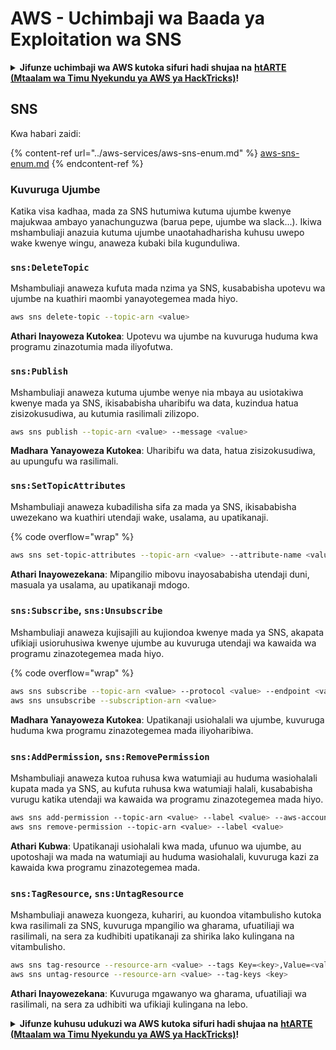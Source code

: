 # AWS - Uchimbaji wa Baada ya Exploitation wa SNS

<details>

<summary><strong>Jifunze uchimbaji wa AWS kutoka sifuri hadi shujaa na</strong> <a href="https://training.hacktricks.xyz/courses/arte"><strong>htARTE (Mtaalam wa Timu Nyekundu ya AWS ya HackTricks)</strong></a><strong>!</strong></summary>

Njia nyingine za kusaidia HackTricks:

* Ikiwa unataka kuona **kampuni yako ikitangazwa kwenye HackTricks** au **kupakua HackTricks kwa PDF** Angalia [**MIPANGO YA KUJIUNGA**](https://github.com/sponsors/carlospolop)!
* Pata [**bidhaa rasmi za PEASS & HackTricks**](https://peass.creator-spring.com)
* Gundua [**Familia ya PEASS**](https://opensea.io/collection/the-peass-family), mkusanyiko wetu wa [**NFTs**](https://opensea.io/collection/the-peass-family) za kipekee
* **Jiunge na** 💬 [**Kikundi cha Discord**](https://discord.gg/hRep4RUj7f) au kikundi cha [**telegram**](https://t.me/peass) au **tufuate** kwenye **Twitter** 🐦 [**@hacktricks_live**](https://twitter.com/hacktricks_live)**.**
* **Shiriki mbinu zako za uchimbaji kwa kuwasilisha PRs kwa** [**HackTricks**](https://github.com/carlospolop/hacktricks) na [**HackTricks Cloud**](https://github.com/carlospolop/hacktricks-cloud) repos za github.

</details>

## SNS

Kwa habari zaidi:

{% content-ref url="../aws-services/aws-sns-enum.md" %}
[aws-sns-enum.md](../aws-services/aws-sns-enum.md)
{% endcontent-ref %}

### Kuvuruga Ujumbe

Katika visa kadhaa, mada za SNS hutumiwa kutuma ujumbe kwenye majukwaa ambayo yanachunguzwa (barua pepe, ujumbe wa slack...). Ikiwa mshambuliaji anazuia kutuma ujumbe unaotahadharisha kuhusu uwepo wake kwenye wingu, anaweza kubaki bila kugunduliwa.

### `sns:DeleteTopic`

Mshambuliaji anaweza kufuta mada nzima ya SNS, kusababisha upotevu wa ujumbe na kuathiri maombi yanayotegemea mada hiyo.
```bash
aws sns delete-topic --topic-arn <value>
```
**Athari Inayoweza Kutokea**: Upotevu wa ujumbe na kuvuruga huduma kwa programu zinazotumia mada iliyofutwa.

### `sns:Publish`

Mshambuliaji anaweza kutuma ujumbe wenye nia mbaya au usiotakiwa kwenye mada ya SNS, ikisababisha uharibifu wa data, kuzindua hatua zisizokusudiwa, au kutumia rasilimali zilizopo.
```bash
aws sns publish --topic-arn <value> --message <value>
```
**Madhara Yanayoweza Kutokea**: Uharibifu wa data, hatua zisizokusudiwa, au upungufu wa rasilimali.

### `sns:SetTopicAttributes`

Mshambuliaji anaweza kubadilisha sifa za mada ya SNS, ikisababisha uwezekano wa kuathiri utendaji wake, usalama, au upatikanaji.

{% code overflow="wrap" %}
```bash
aws sns set-topic-attributes --topic-arn <value> --attribute-name <value> --attribute-value <value>
```
**Athari Inayowezekana**: Mipangilio mibovu inayosababisha utendaji duni, masuala ya usalama, au upatikanaji mdogo.

### `sns:Subscribe`, `sns:Unsubscribe`

Mshambuliaji anaweza kujisajili au kujiondoa kwenye mada ya SNS, akapata ufikiaji usioruhusiwa kwenye ujumbe au kuvuruga utendaji wa kawaida wa programu zinazotegemea mada hiyo.

{% code overflow="wrap" %}
```bash
aws sns subscribe --topic-arn <value> --protocol <value> --endpoint <value>
aws sns unsubscribe --subscription-arn <value>
```
**Madhara Yanayoweza Kutokea**: Upatikanaji usiohalali wa ujumbe, kuvuruga huduma kwa programu zinazotegemea mada iliyoharibiwa.

### `sns:AddPermission`, `sns:RemovePermission`

Mshambuliaji anaweza kutoa ruhusa kwa watumiaji au huduma wasiohalali kupata mada ya SNS, au kufuta ruhusa kwa watumiaji halali, kusababisha vurugu katika utendaji wa kawaida wa programu zinazotegemea mada hiyo.
```css
aws sns add-permission --topic-arn <value> --label <value> --aws-account-id <value> --action-name <value>
aws sns remove-permission --topic-arn <value> --label <value>
```
**Athari Kubwa**: Upatikanaji usiohalali kwa mada, ufunuo wa ujumbe, au upotoshaji wa mada na watumiaji au huduma wasiohalali, kuvuruga kazi za kawaida kwa programu zinazotegemea mada.

### `sns:TagResource`, `sns:UntagResource`

Mshambuliaji anaweza kuongeza, kuhariri, au kuondoa vitambulisho kutoka kwa rasilimali za SNS, kuvuruga mpangilio wa gharama, ufuatiliaji wa rasilimali, na sera za kudhibiti upatikanaji za shirika lako kulingana na vitambulisho.
```bash
aws sns tag-resource --resource-arn <value> --tags Key=<key>,Value=<value>
aws sns untag-resource --resource-arn <value> --tag-keys <key>
```
**Athari Inayowezekana**: Kuvuruga mgawanyo wa gharama, ufuatiliaji wa rasilimali, na sera za udhibiti wa ufikiaji kulingana na lebo.

<details>

<summary><strong>Jifunze kuhusu udukuzi wa AWS kutoka sifuri hadi shujaa na</strong> <a href="https://training.hacktricks.xyz/courses/arte"><strong>htARTE (Mtaalam wa Timu Nyekundu ya AWS ya HackTricks)</strong></a><strong>!</strong></summary>

Njia nyingine za kusaidia HackTricks:

* Ikiwa unataka kuona **kampuni yako ikitangazwa kwenye HackTricks** au **kupakua HackTricks kwa PDF** Angalia [**MIPANGO YA KUJIUNGA**](https://github.com/sponsors/carlospolop)!
* Pata [**bidhaa rasmi za PEASS & HackTricks**](https://peass.creator-spring.com)
* Gundua [**Familia ya PEASS**](https://opensea.io/collection/the-peass-family), mkusanyiko wetu wa [**NFTs**](https://opensea.io/collection/the-peass-family) ya kipekee
* **Jiunge na** 💬 [**Kikundi cha Discord**](https://discord.gg/hRep4RUj7f) au kikundi cha [**telegram**](https://t.me/peass) au **tufuate** kwenye **Twitter** 🐦 [**@hacktricks_live**](https://twitter.com/hacktricks_live)**.**
* **Shiriki mbinu zako za udukuzi kwa kuwasilisha PRs kwa** [**HackTricks**](https://github.com/carlospolop/hacktricks) na [**HackTricks Cloud**](https://github.com/carlospolop/hacktricks-cloud) repos za github.

</details>

